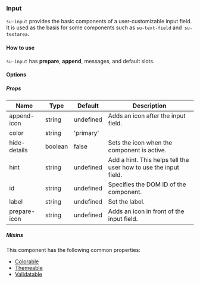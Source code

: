 ### Input

`su-input` provides the basic components of a user-customizable input field. It is used as the basis for some components such as `su-text-field` and` su-textarea`.

<su-divider class = "mb-8" />

#### How to use

`su-input` has **prepare**, **append**, messages, and default slots.

<sample />

#### Options

##### Props

| Name | Type | Default | Description |
| ---- | ---- | ------- | ----------- |
| append-icon | string | undefined | Adds an icon after the input field. |
| color | string |'primary' ||
| hide-details | boolean | false | Sets the icon when the component is active. |
| hint | string | undefined | Add a hint. This helps tell the user how to use the input field. |
| id | string | undefined | Specifies the DOM ID of the component. |
| label | string | undefined | Set the label. |
| prepare-icon | string | undefined | Adds an icon in front of the input field. |

##### Mixins

This component has the following common properties:

- [Colorable](/internals/mixins#Colorable)
- [Themeable](/internals/mixins#Themeable)
- [Validatable](/internals/mixins#Validatable)